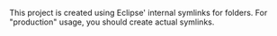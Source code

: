 This project is created using Eclipse' internal symlinks for folders. For "production" usage, you 
should create actual symlinks.
